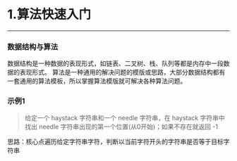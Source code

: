 # 1.算法快速入门
---
### 数据结构与算法

数据结构是一种数据的表现形式，如链表、二叉树、栈、队列等都是内存中一段数据的表现形式。
算法是一种通用的解决问题的模版或思路，大部分数据结构都有一套通用的算法模板，所以掌握算法模版就可解决各种算法问题。

### 示例1
> 给定一个 haystack 字符串和一个 needle 字符串，在 haystack 字符串中找出 needle 字符串出现的第一个位置(从0开始)；如果不存在就返回 -1

思路：核心点遍历给定字符串字符，判断以当前字符开头的字符串是否等于目标字符串

```
 
```


